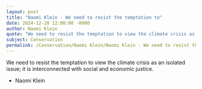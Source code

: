 ```yaml
---
layout: post
title: "Naomi Klein - We need to resist the temptation to"
date: 2024-12-28 12:00:00 -0000
author: Naomi Klein
quote: "We need to resist the temptation to view the climate crisis as an isolated issue; it is interconnected with social and economic justice."
subject: Conservation
permalink: /Conservation/Naomi Klein/Naomi Klein - We need to resist the temptation to
---
```


We need to resist the temptation to view the climate crisis as an isolated issue; it is interconnected with social and economic justice.

- Naomi Klein
